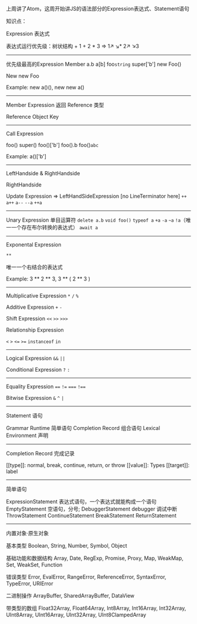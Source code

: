 上周讲了Atom，这周开始讲JS的语法部分的Expression表达式、Statement语句

知识点：

Expression 表达式

表达式运行优先级：树状结构
                +
1 + 2 * 3 => 1↗ ↘*
                2↗ ↘3

---------------------------------------------------

优先级最高的Expression
Member
a.b
a[b]
foo`string`
super['b']
new Foo()

New
new Foo

Example: new a()(), new new a()

---------------------------------------------------

Member Expression 返回 Reference 类型

Reference
Object Key

---------------------------------------------------

Call Expression

foo()
super()
foo()['b']
foo().b
foo()`abc`

Example: a()['b']

---------------------------------------------------

LeftHandside & RightHandside

RightHandside

Update Expression => LeftHandSideExpression [no LineTerminator here]
`++`
`a++`
`a--`
`--a`
`++a`

---------------------------------------------------

Unary Expression 单目运算符
`delete a.b`
`void foo()`
`typeof a`
`+a`
`-a`
`~a`
`!a`（唯一一个存在布尔转换的表达式）
`await a`

---------------------------------------------------

Exponental Expression

`**`

唯一一个右结合的表达式

Example: 3 ** 2 ** 3, 3 ** ( 2 ** 3 )

---------------------------------------------------

Multiplicative Expression
`*` `/` `%`

Additive Expression
`+` `-`

Shift Expression
`<<` `>>` `>>>`

Relationship Expression

`<` `>` `<=` `>=` `instanceof` `in`

---------------------------------------------------

Logical Expression
`&&` `||`

Conditional Expression
`?` `:`

---------------------------------------------------

Equality Expression
`==`
`!=`
`===`
`!==`

Bitwise Expression
`&` `^` `|`

---------------------------------------------------

Statement 语句

Grammar   Runtime
简单语句    Completion Record
组合语句    Lexical Environment
声明

---------------------------------------------------

Completion Record 完成记录

[[type]]: normal, break, continue, return, or throw
[[value]]: Types
[[target]]: label

---------------------------------------------------

简单语句

ExpressionStatement 表达式语句，一个表达式就能构成一个语句
EmptyStatement 空语句，分号;
DebuggerStatement debugger 调试中断
ThrowStatement
ContinueStatement
BreakStatement
ReturnStatement

---------------------------------------------------

内置对象·原生对象

基本类型
Boolean, String, Number, Symbol, Object

基础功能和数据结构
Array, Date, RegExp, Promise, Proxy, Map, WeakMap, Set, WeakSet, Function

错误类型
Error, EvalError, RangeError, ReferenceError, SyntaxError, TypeError, URIError

二进制操作
ArrayBuffer, SharedArrayBuffer, DataView

带类型的数组
Float32Array, Float64Array, Int8Array, Int16Array, Int32Array, UInt8Array, UInt16Array, UInt32Array, UInt8ClampedArray